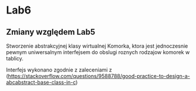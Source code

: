 # Lab6
## Zmiany względem Lab5
Stworzenie abstrakcyjnej klasy wirtualnej Komorka, ktora jest jednoczesnie pewnym uniwersalnym interfejsem do obslugi roznych rodzajow komorek w tablicy.

Interfejs wykonano zgodnie z zaleceniami z (https://stackoverflow.com/questions/9588788/good-practice-to-design-a-abcabstract-base-class-in-c)

